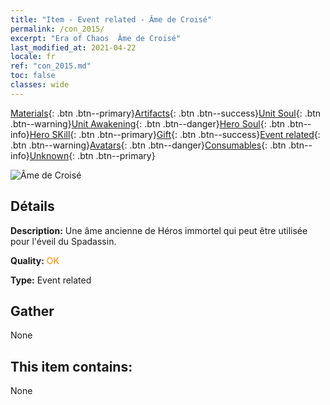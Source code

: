 ```yaml
---
title: "Item - Event related - Âme de Croisé"
permalink: /con_2015/
excerpt: "Era of Chaos  Âme de Croisé"
last_modified_at: 2021-04-22
locale: fr
ref: "con_2015.md"
toc: false
classes: wide
---
```

 [Materials](/ItemsFR/){: .btn .btn--primary}[Artifacts](/ItemsFR/Artifacts/){: .btn .btn--success}[Unit Soul](/ItemsFR/UnitSoul/){: .btn .btn--warning}[Unit Awakening](/ItemsFR/UnitAwakening/){: .btn .btn--danger}[Hero Soul](/ItemsFR/HeroSoul/){: .btn .btn--info}[Hero SKill](/ItemsFR/HeroSkill/){: .btn .btn--primary}[Gift](/ItemsFR/Gift/){: .btn .btn--success}[Event related](/ItemsFR/Events/){: .btn .btn--warning}[Avatars](/ItemsFR/Avatars/){: .btn .btn--danger}[Consumables](/ItemsFR/Consumables/){: .btn .btn--info}[Unknown](/ItemsFR/Unknown/){: .btn .btn--primary}

 ![Âme de Croisé](/images/t/juexing_104.png)

## Détails
 **Description:** Une âme ancienne de Héros immortel qui peut être utilisée pour l'éveil du Spadassin.

 **Quality:** <span style="color: #FF8C00">OK</span>

 **Type:** Event related

## Gather

  None

## This item contains:

  None

